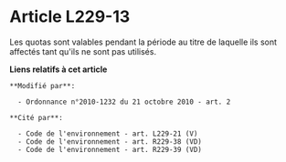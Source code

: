 # Article L229-13

Les quotas sont valables pendant la période au titre de laquelle ils sont affectés tant qu'ils ne sont pas utilisés.

**Liens relatifs à cet article**

	**Modifié par**:

	  - Ordonnance n°2010-1232 du 21 octobre 2010 - art. 2

	**Cité par**:

	  - Code de l'environnement - art. L229-21 (V)
	  - Code de l'environnement - art. R229-38 (VD)
	  - Code de l'environnement - art. R229-39 (VD)
